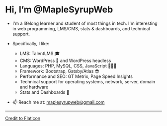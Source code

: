 # Hi, I’m @MapleSyrupWeb
- I'm a lifelong learner and student of most things in tech. I'm interesting in web programming, LMS/CMS, stats & dashboards, and technical support.
-  Specifically, I like: 
    * LMS: TalentLMS 🎓
    * CMS: WordPress 🙌 and WordPress headless
    * Languages: PHP, MySQL, CSS, JavaScript 👨🏻‍💻 
    * Framework: Bootstrap, Gatsby/Atlas 😎
    * Performance and SEO: GT Metrix, Page Speed Insights
    * Technical support for operating systems, network, server, domain and hardware
    * Stats and Dashboards 💯

- 📫 Reach me at: maplesyrupweb@gmail.com

***


<!---
maplesyrupweb/maplesyrupweb is a ✨ special ✨ repository because its `README.md` (this file) appears on your GitHub profile.
You can click the Preview link to take a look at your changes.
--->


<a href="https://www.flaticon.com/free-icons/maple-syrup" title="maple syrup icons">Credit to Flaticon</a>

